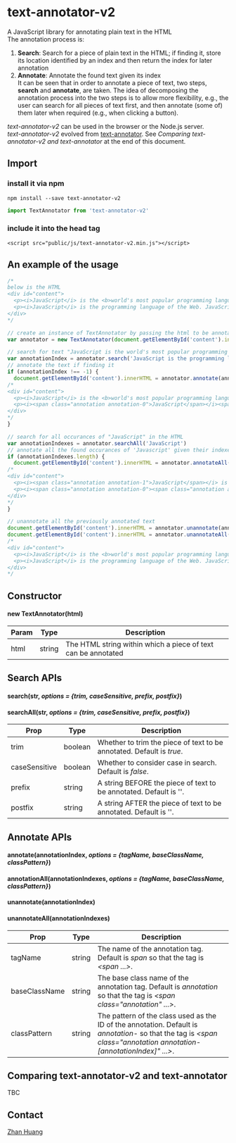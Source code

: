 # text-annotator-v2
A JavaScript library for annotating plain text in the HTML<br />
The annotation process is:

1. **Search**: Search for a piece of plain text in the HTML; if finding it, store its location identified by an index and then return the index for later annotation
2. **Annotate**: Annotate the found text given its index<br />
It can be seen that in order to annotate a piece of text, two steps, **search** and **annotate**, are taken. The idea of decomposing the annotation process into the two steps is to allow more flexibility, e.g., the user can search for all pieces of text first, and then annotate (some of) them later when required (e.g., when clicking a button). <br />

*text-annotator-v2* can be used in the browser or the Node.js server.<br />
*text-annotator-v2* evolved from [text-annotator](https://github.com/zhan-huang/text-annotator). See *Comparing text-annotator-v2 and text-annotator* at the end of this document.

## Import
### install it via npm
`npm install --save text-annotator-v2`
```javascript
import TextAnnotator from 'text-annotator-v2'
```
### include it into the head tag
```
<script src="public/js/text-annotator-v2.min.js"></script>
```

## An example of the usage
```javascript
/*
below is the HTML
<div id="content">
  <p><i>JavaScript</i> is the <b>world's most popular programming language</b>.</p>
  <p><i>JavaScript</i> is the programming language of the Web. JavaScript is easy to learn.</p>
</div>
*/

// create an instance of TextAnnotator by passing the html to be annotated
var annotator = new TextAnnotator(document.getElementById('content').innerHTML)

// search for text "JavaScript is the world's most popular programming language.JavaScript is the programming language of the Web." within the HTML
var annotationIndex = annotator.search('JavaScript is the programming language of the Web.')
// annotate the text if finding it
if (annotationIndex !== -1) {
  document.getElementById('content').innerHTML = annotator.annotate(annotationIndex)
/*
<div id="content">
  <p><i>JavaScript</i> is the <b>world's most popular programming language</b>.</p>
  <p><i><span class="annotation annotation-0">JavaScript</span></i><span class="annotation annotation-0"> is the programming language of the Web.</span> JavaScript is easy to learn.</p>
</div>
*/
}

// search for all occurances of "JavaScript" in the HTML
var annotationIndexes = annotator.searchAll('JavaScript')
// annotate all the found occurances of 'Javascript' given their indexes
if (annotationIndexes.length) {
  document.getElementById('content').innerHTML = annotator.annotateAll(annotationIndexes)
/*
<div id="content">
  <p><i><span class="annotation annotation-1">JavaScript</span></i> is the <b>world's most popular programming language</b>.</p>
  <p><i><span class="annotation annotation-0"><span class="annotation annotation-2">JavaScript</span></span></i><span class="annotation annotation-0"> is the programming language of the Web.</span> <span class="annotation annotation-3">JavaScript</span> is easy to learn.</p>
</div>
*/
}

// unannotate all the previously annotated text
document.getElementById('content').innerHTML = annotator.unannotate(annotationIndex)
document.getElementById('content').innerHTML = annotator.unannotateAll(annotationIndexes)
/*
<div id="content">
  <p><i>JavaScript</i> is the <b>world's most popular programming language</b>.</p>
  <p><i>JavaScript</i> is the programming language of the Web. JavaScript is easy to learn.</p>
</div>
*/
```

## Constructor
#### new TextAnnotator(html)
| Param | Type | Description |
| ---- | ---- | ---- |
| html | string | The HTML string within which a piece of text can be annotated |

## Search APIs
#### search(str, *options = {trim, caseSensitive, prefix, postfix}*)
#### searchAll(str, *options = {trim, caseSensitive, prefix, postfix}*)
| Prop | Type | Description |
| ---- | ---- | ---- |
| trim | boolean | Whether to trim the piece of text to be annotated. Default is *true*. |
| caseSensitive | boolean | Whether to consider case in search. Default is *false*. |
| prefix | string | A string BEFORE the piece of text to be annotated. Default is ''. |
| postfix | string | A string AFTER the piece of text to be annotated. Default is ''. |

## Annotate APIs
#### annotate(annotationIndex, *options = {tagName, baseClassName, classPattern}*)
#### annotationAll(annotationIndexes, *options = {tagName, baseClassName, classPattern}*)
#### unannotate(annotationIndex)
#### unannotateAll(annotationIndexes)
| Prop | Type | Description |
| ---- | ---- | ---- |
| tagName | string | The name of the annotation tag. Default is *span* so that the tag is *<span ...>*. |
| baseClassName | string | The base class name of the annotation tag. Default is *annotation* so that the tag is *<span class="annotation" ...>*. |
| classPattern | string | The pattern of the class used as the ID of the annotation. Default is *annotation-* so that the tag is *<span class="annotation annotation-[annotationIndex]" ...>*. |

## Comparing text-annotator-v2 and text-annotator
TBC

## Contact
[Zhan Huang](mailto:z2hm@outlook.com "Zhan Huang")
